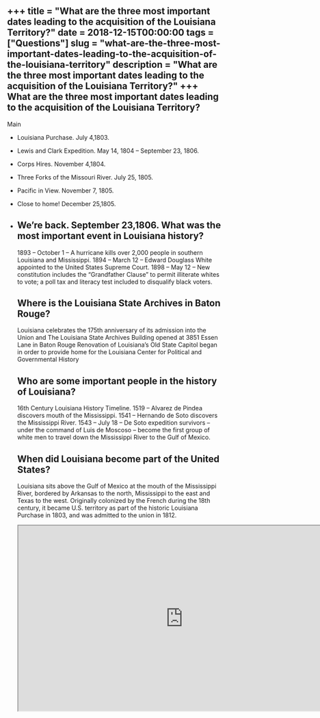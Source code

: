 +++
title = "What are the three most important dates leading to the acquisition of the Louisiana Territory?"
date = 2018-12-15T00:00:00
tags = ["Questions"]
slug = "what-are-the-three-most-important-dates-leading-to-the-acquisition-of-the-louisiana-territory"
description = "What are the three most important dates leading to the acquisition of the Louisiana Territory?"
+++
What are the three most important dates leading to the acquisition of the Louisiana Territory?
----------------------------------------------------------------------------------------------

Main

- Louisiana Purchase. July 4,1803.
- Lewis and Clark Expedition. May 14, 1804 – September 23, 1806.
- Corps Hires. November 4,1804.
- Three Forks of the Missouri River. July 25, 1805.
- Pacific in View. November 7, 1805.
- Close to home! December 25,1805.
- We’re back. September 23,1806. What was the most important event in Louisiana history?
    -------------------------------------------------------
    
    1893 – October 1 – A hurricane kills over 2,000 people in southern Louisiana and Mississippi. 1894 – March 12 – Edward Douglass White appointed to the United States Supreme Court. 1898 – May 12 – New constitution includes the “Grandfather Clause” to permit illiterate whites to vote; a poll tax and literacy test included to disqualify black voters.
    
    Where is the Louisiana State Archives in Baton Rouge?
    -----------------------------------------------------
    
    Louisiana celebrates the 175th anniversary of its admission into the Union and The Louisiana State Archives Building opened at 3851 Essen Lane in Baton Rouge Renovation of Louisiana’s Old State Capitol began in order to provide home for the Louisiana Center for Political and Governmental History
    
    Who are some important people in the history of Louisiana?
    ----------------------------------------------------------
    
    16th Century Louisiana History Timeline. 1519 – Alvarez de Pindea discovers mouth of the Mississippi. 1541 – Hernando de Soto discovers the Mississippi River. 1543 – July 18 – De Soto expedition survivors – under the command of Luis de Moscoso – become the first group of white men to travel down the Mississippi River to the Gulf of Mexico.
    
    When did Louisiana become part of the United States?
    ----------------------------------------------------
    
    Louisiana sits above the Gulf of Mexico at the mouth of the Mississippi River, bordered by Arkansas to the north, Mississippi to the east and Texas to the west. Originally colonized by the French during the 18th century, it became U.S. territory as part of the historic Louisiana Purchase in 1803, and was admitted to the union in 1812.
    
    <iframe allow="accelerometer; autoplay; clipboard-write; encrypted-media; gyroscope; picture-in-picture" allowfullscreen="" class="__youtube_prefs__  epyt-is-override  no-lazyload" data-no-lazy="1" data-origheight="433" data-origwidth="770" data-skipgform_ajax_framebjll="" height="433" id="_ytid_74491" loading="lazy" src="https://www.youtube.com/embed/TVoFn8w9aHU?enablejsapi=1&autoplay=0&cc_load_policy=0&cc_lang_pref=&iv_load_policy=1&loop=0&modestbranding=0&rel=1&fs=1&playsinline=0&autohide=2&theme=dark&color=red&controls=1&" title="YouTube player" width="770"></iframe>